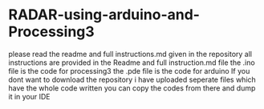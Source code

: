 # RADAR-using-arduino-and-Processing3
 please read the readme and full instructions.md given in the repository
 all instructions are provided in the Readme and full instruction.md file
 the .ino file is the code for processing3 
 the .pde file is the code for arduino
 If you dont want to download the repository i have uploaded seperate files which have the whole code written you can copy the codes from there and dump it in your IDE
